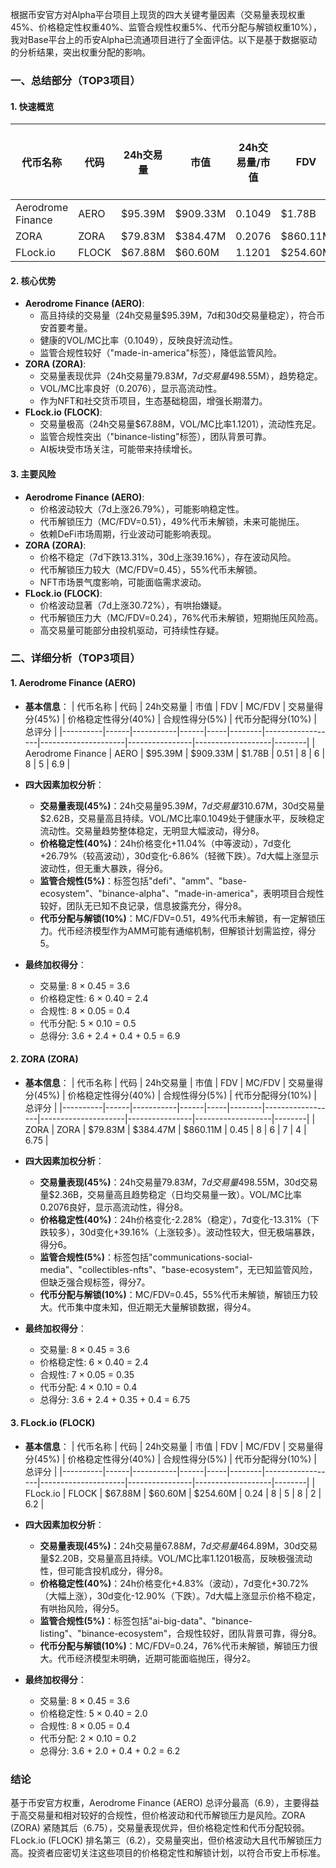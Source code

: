 根据币安官方对Alpha平台项目上现货的四大关键考量因素（交易量表现权重45%、价格稳定性权重40%、监管合规性权重5%、代币分配与解锁权重10%），我对Base平台上的币安Alpha已流通项目进行了全面评估。以下是基于数据驱动的分析结果，突出权重分配的影响。

### 一、总结部分（TOP3项目）

#### 1. 快速概览
| 代币名称 | 代码 | 24h交易量 | 市值 | 24h交易量/市值 | FDV | MC/FDV | 总评分(1-10分) |
|----------|------|-----------|------|----------------|-----|--------|----------------|
| Aerodrome Finance | AERO | $95.39M | $909.33M | 0.1049 | $1.78B | 0.51 | 6.9 |
| ZORA | ZORA | $79.83M | $384.47M | 0.2076 | $860.11M | 0.45 | 6.75 |
| FLock.io | FLOCK | $67.88M | $60.60M | 1.1201 | $254.60M | 0.24 | 6.2 |

#### 2. 核心优势
- **Aerodrome Finance (AERO)**:
  - 高且持续的交易量（24h交易量$95.39M，7d和30d交易量稳定），符合币安首要考量。
  - 健康的VOL/MC比率（0.1049），反映良好流动性。
  - 监管合规性较好（"made-in-america"标签），降低监管风险。
- **ZORA (ZORA)**:
  - 交易量表现优异（24h交易量$79.83M，7d交易量$498.55M），趋势稳定。
  - VOL/MC比率良好（0.2076），显示高流动性。
  - 作为NFT和社交货币项目，生态基础稳固，增强长期潜力。
- **FLock.io (FLOCK)**:
  - 交易量极高（24h交易量$67.88M，VOL/MC比率1.1201），流动性充足。
  - 监管合规性突出（"binance-listing"标签），团队背景可靠。
  - AI板块受市场关注，可能带来持续增长。

#### 3. 主要风险
- **Aerodrome Finance (AERO)**:
  - 价格波动较大（7d上涨26.79%），可能影响稳定性。
  - 代币解锁压力（MC/FDV=0.51），49%代币未解锁，未来可能抛压。
  - 依赖DeFi市场周期，行业波动可能影响表现。
- **ZORA (ZORA)**:
  - 价格不稳定（7d下跌13.31%，30d上涨39.16%），存在波动风险。
  - 代币解锁压力较大（MC/FDV=0.45），55%代币未解锁。
  - NFT市场景气度影响，可能面临需求波动。
- **FLock.io (FLOCK)**:
  - 价格波动显著（7d上涨30.72%），有哄抬嫌疑。
  - 代币解锁压力大（MC/FDV=0.24），76%代币未解锁，短期抛压风险高。
  - 高交易量可能部分由投机驱动，可持续性存疑。

### 二、详细分析（TOP3项目）

#### 1. Aerodrome Finance (AERO)
- **基本信息**：
  | 代币名称 | 代码 | 24h交易量 | 市值 | FDV | MC/FDV | 交易量得分(45%) | 价格稳定性得分(40%) | 合规性得分(5%) | 代币分配得分(10%) | 总评分 |
  |----------|------|-----------|------|-----|--------|------------------|---------------------|----------------|-------------------|--------|
  | Aerodrome Finance | AERO | $95.39M | $909.33M | $1.78B | 0.51 | 8 | 6 | 8 | 5 | 6.9 |

- **四大因素加权分析**：
  - **交易量表现(45%)**：24h交易量$95.39M，7d交易量$310.67M，30d交易量$2.62B，交易量高且持续。VOL/MC比率0.1049处于健康水平，反映稳定流动性。交易量趋势整体稳定，无明显大幅波动，得分8。
  - **价格稳定性(40%)**：24h价格变化+11.04%（中等波动），7d变化+26.79%（较高波动），30d变化-6.86%（轻微下跌）。7d大幅上涨显示波动性，但无重大暴跌，得分6。
  - **监管合规性(5%)**：标签包括"defi"、"amm"、"base-ecosystem"、"binance-alpha"、"made-in-america"，表明项目合规性较好，团队无已知不良记录，信息披露充分，得分8。
  - **代币分配与解锁(10%)**：MC/FDV=0.51，49%代币未解锁，有一定解锁压力。代币经济模型作为AMM可能有通缩机制，但解锁计划需监控，得分5。

- **最终加权得分**：
  - 交易量: 8 × 0.45 = 3.6
  - 价格稳定性: 6 × 0.40 = 2.4
  - 合规性: 8 × 0.05 = 0.4
  - 代币分配: 5 × 0.10 = 0.5
  - 总得分: 3.6 + 2.4 + 0.4 + 0.5 = 6.9

#### 2. ZORA (ZORA)
- **基本信息**：
  | 代币名称 | 代码 | 24h交易量 | 市值 | FDV | MC/FDV | 交易量得分(45%) | 价格稳定性得分(40%) | 合规性得分(5%) | 代币分配得分(10%) | 总评分 |
  |----------|------|-----------|------|-----|--------|------------------|---------------------|----------------|-------------------|--------|
  | ZORA | ZORA | $79.83M | $384.47M | $860.11M | 0.45 | 8 | 6 | 7 | 4 | 6.75 |

- **四大因素加权分析**：
  - **交易量表现(45%)**：24h交易量$79.83M，7d交易量$498.55M，30d交易量$2.36B，交易量高且趋势稳定（日均交易量一致）。VOL/MC比率0.2076良好，显示高流动性，得分8。
  - **价格稳定性(40%)**：24h价格变化-2.28%（稳定），7d变化-13.31%（下跌较多），30d变化+39.16%（上涨较多）。波动性较大，但无极端暴跌，得分6。
  - **监管合规性(5%)**：标签包括"communications-social-media"、"collectibles-nfts"、"base-ecosystem"，无已知监管风险，但缺乏强合规标签，得分7。
  - **代币分配与解锁(10%)**：MC/FDV=0.45，55%代币未解锁，解锁压力较大。代币集中度未知，但近期无大量解锁数据，得分4。

- **最终加权得分**：
  - 交易量: 8 × 0.45 = 3.6
  - 价格稳定性: 6 × 0.40 = 2.4
  - 合规性: 7 × 0.05 = 0.35
  - 代币分配: 4 × 0.10 = 0.4
  - 总得分: 3.6 + 2.4 + 0.35 + 0.4 = 6.75

#### 3. FLock.io (FLOCK)
- **基本信息**：
  | 代币名称 | 代码 | 24h交易量 | 市值 | FDV | MC/FDV | 交易量得分(45%) | 价格稳定性得分(40%) | 合规性得分(5%) | 代币分配得分(10%) | 总评分 |
  |----------|------|-----------|------|-----|--------|------------------|---------------------|----------------|-------------------|--------|
  | FLock.io | FLOCK | $67.88M | $60.60M | $254.60M | 0.24 | 8 | 5 | 8 | 2 | 6.2 |

- **四大因素加权分析**：
  - **交易量表现(45%)**：24h交易量$67.88M，7d交易量$464.89M，30d交易量$2.20B，交易量高且持续。VOL/MC比率1.1201极高，反映极强流动性，但可能含投机成分，得分8。
  - **价格稳定性(40%)**：24h价格变化+4.83%（波动），7d变化+30.72%（大幅上涨），30d变化-12.90%（下跌）。7d大幅上涨显示价格不稳定，有哄抬风险，得分5。
  - **监管合规性(5%)**：标签包括"ai-big-data"、"binance-listing"、"binance-ecosystem"，合规性较好，团队背景可靠，得分8。
  - **代币分配与解锁(10%)**：MC/FDV=0.24，76%代币未解锁，解锁压力很大。代币经济模型未明确，近期可能面临抛压，得分2。

- **最终加权得分**：
  - 交易量: 8 × 0.45 = 3.6
  - 价格稳定性: 5 × 0.40 = 2.0
  - 合规性: 8 × 0.05 = 0.4
  - 代币分配: 2 × 0.10 = 0.2
  - 总得分: 3.6 + 2.0 + 0.4 + 0.2 = 6.2

### 结论
基于币安官方权重，Aerodrome Finance (AERO) 总评分最高（6.9），主要得益于高交易量和相对较好的合规性，但价格波动和代币解锁压力是风险。ZORA (ZORA) 紧随其后（6.75），交易量表现优异，但价格稳定性和代币分配较弱。FLock.io (FLOCK) 排名第三（6.2），交易量突出，但价格波动大且代币解锁压力高。投资者应密切关注这些项目的价格稳定性和解锁计划，以符合币安上币标准。